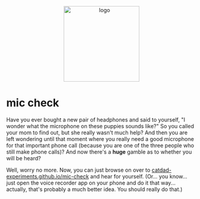 <p align="center">
  <img src="https://catdad-experiments.github.io/mic-check/icons/favicon.svg" width="200px" alt="logo" />
</p>

# mic check

Have you ever bought a new pair of headphones and said to yourself, "I wonder what the microphone on these puppies sounds like?" So you called your mom to find out, but she really wasn't much help? And then you are left wondering until that moment where you really need a good microphone for that important phone call (because you are one of the three people who still make phone calls)? And now there's a **huge** gamble as to whether you will be heard?

Well, worry no more. Now, you can just browse on over to [catdad-experiments.github.io/mic-check](https://catdad-experiments.github.io/mic-check/) and hear for yourself. (Or... you know... just open the voice recorder app on your phone and do it that way... actually, that's probably a much better idea. You should really do that.)
